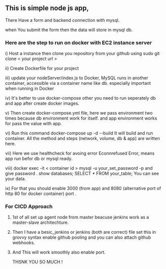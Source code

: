 ## This is simple node js app, 

There Have a form and backend connection with mysql. 

when You submit the form then the data will store in mysql db.

### Here are the step to run on docker with EC2 instance server

i) Host a instance then clone you repository from your github using sudo git clone < your project url >

ii) Create Dockerfile for your project 

iii) update your nodeServer/index.js to Docker, MySQL runs in another container, accessible via a container name like db. especially important when running in Docker

iv) It's better to use docker-compose other you need to run seperately db and app after create docker images. 

v) Then create docker-compose.yml file, here we pass environment two times because db environment work for itself. and app environment works for pass the value with app.

vi) Run this command docker-compose up -d --build It will build and run container. All the method and steps (network, volume, db & app) are written here.

vii) Here we use healthcheck for avoing error Econnrefused Error, means app run befor db or mysql ready.

viii) docker exec -it < container id > mysql -u your_set_password -p and give password . show databases; SELECT * FROM your_table; You can see your data.

ix) For that you should enable 3000 (from app) and 8080 (alternative port of http 80 for docker container) port .

 
### For CICD Approach

1. 1st of all set up agent node from master beacuse jenkins work as a master-slave architechture.

2. Then I have a besic_jenkins or jenkins (both are correct) file set this in grovvy syntax enable github pooling and you can also attach github webhooks.

3. And This will work smoothly also enable port.

   THSNK YOU SO MUCH !
